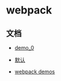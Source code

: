 # webpack

## 文档
- [demo_0](https://zhuanlan.zhihu.com/p/20367175?columnSlug=FrontendMagazine)

- [默认](https://mp.weixin.qq.com/s/MHe6U7G97CWh1vjJn3xPJQ)

- [webpack demos](https://github.com/ruanyf/webpack-demos)
